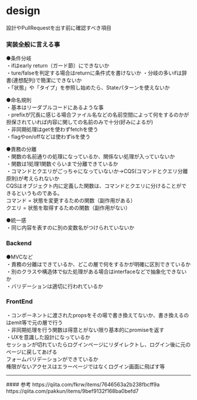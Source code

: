 # design
設計やPullRequestを出す前に確認すべき項目

### 実装全般に言える事

●条件分岐  
・ifはearly return（ガード節）にできないか  
・ture/falseを判定する場合はreturnに条件式を書けないか
・分岐の多いifは辞書(連想配列)で簡潔にできないか  
・「状態」や「タイプ」を参照し始めたら、Stateパターンを使えないか    
    
●命名規則   
・基本はリーダブルコードにあるような事   
・prefixが冗長に感じる場合ファイル名などの名前空間によって何をするのかが担保されていれば内容に関しての名前のみで十分(好みによるが)   
・非同期処理はgetを使わずfetchを使う   
・flagやon/offなどは使わずisを使う
  
●責務の分離  
・関数の名前通りの処理になっているか、関係ない処理が入っていないか  
・関数は1処理1関数ぐらいまで分離できているか     
・コマンドとクエリがごっちゃになっていないか→CQS(コマンドとクエリ分離原則)が考えられないか     
CQSはオブジェクト内に定義した関数は、コマンドとクエリに分けることができるというものである。  
コマンド = 状態を変更するための関数（副作用がある）  
クエリ = 状態を取得するための関数（副作用がない）  
   
●統一感   
・同じ内容を表すのに別の変数名がつけられていないか   
  

### Backend

●MVCなど  
・責務の分離はできているか、どこの層で何をするかが明確に区別できているか   
・別のクラスや構造体で似た処理がある場合はinterfaceなどで抽象化できないか    
・バリデーションは適切に行われているか    
    
### FrontEnd

・コンポーネントに渡されたpropsをその場で書き換えてないか、書き換えるのはemit等で元の層で行う       
・非同期処理を行う関数は得意とがない限り基本的にpromiseを返す     
・UXを意識した設計になっているか  
セッションが切れていたらログインページにリダイレクトし、ログイン後に元のページに戻してあげる    
フォームバリデーションができているか    
権限がないアクセスはエラーページではなくログイン画面に飛ばす等     

<hr>
#### 参考
https://qiita.com/fkrw/items/7646563a2b238fbcff9a   
https://qiita.com/pakkun/items/9bef9132f168ba0befd7    
